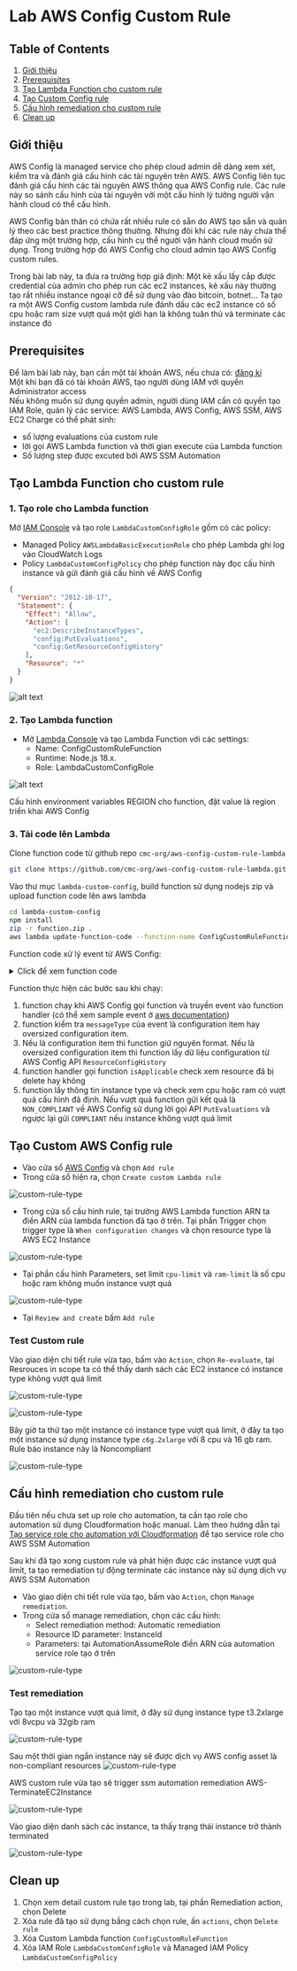 # Lab AWS Config Custom Rule

## Table of Contents
1. [Giới thiệu](#introduction)
2. [Prerequisites](#prerequisites)
2. [Tạo Lambda Function cho custom rule](#createlambdafunction)
3. [Tạo Custom Config rule](#createconfigrule)
4. [Cấu hình remediation cho custom rule](#configremediation)
5. [Clean up](#cleanup)


## Giới thiệu <a id="introduction"></a>
AWS Config là managed service cho phép cloud admin dễ dàng xem xét, kiểm tra và đánh giá cấu hình các tài nguyên trên AWS. AWS Config liên tục đánh giá cấu hình các tài nguyên AWS thông qua AWS Config rule. Các rule này so sánh cấu hình của tài nguyên với một cấu hình lý tưởng người vận hành cloud có thể cấu hình.

AWS Config bản thân có chứa rất nhiều rule có sẵn do AWS tạo sẵn và quản lý theo các best practice thông thường. Nhưng đôi khi các rule này chưa thể đáp ứng một trường hợp, cấu hình cụ thể người vận hành cloud muốn sử dụng. Trong trường hợp đó AWS Config cho cloud admin tạo AWS Config custom rules.

Trong bài lab này, ta đưa ra trường hợp giả định: Một kẻ xấu lấy cắp được credential của admin cho phép run các ec2 instances, kẻ xấu này thường tạo rất nhiều instance ngoại cỡ để sử dụng vào đào bitcoin, botnet... Ta tạo ra một AWS Config custom lambda rule đánh dấu các ec2 instance có số cpu hoặc ram size vượt quá một giới hạn là không tuân thủ và terminate các instance đó
## Prerequisites <a id="prerequisites"></a>
Để làm bài lab này, bạn cần một tài khoản AWS, nếu chưa có: [đăng kí](https://portal.aws.amazon.com/billing/signup)<br />
Một khi bạn đã có tài khoản AWS, tạo người dùng IAM với quyền Administrator access<br />
Nếu không muốn sử dụng quyền admin, người dùng IAM cần có quyền tạo IAM Role, quản lý các service: AWS Lambda, AWS Config, AWS SSM, AWS EC2
Charge có thể phát sinh:
- số lượng evaluations của custom rule
- lời gọi AWS Lambda function và thời gian execute của Lambda function
- Số lượng step được excuted bởi AWS SSM Automation

## Tạo Lambda Function cho custom rule <a id="createlambdafunction"></a>

### 1. Tạo role cho Lambda function
Mở [IAM Console](https://us-east-1.console.aws.amazon.com/iamv2/home#/home) và tạo role `LambdaCustomConfigRole` gồm có các policy:

- Managed Policy `AWSLambdaBasicExecutionRole` cho phép Lambda ghi log vào CloudWatch Logs
- Policy `LambdaCustomConfigPolicy` cho phép function này đọc cấu hình instance và gửi đánh giá cấu hình về AWS Config

```json
{
  "Version": "2012-10-17",
  "Statement": {
    "Effect": "Allow",
    "Action": [
      "ec2:DescribeInstanceTypes",
      "config:PutEvaluations",
      "config:GetResourceConfigHistory"
    ],
    "Resource": "*"
  }
}
```

![alt text](image/LambdaCustomConfigRole.png)

### 2. Tạo Lambda function

- Mở [Lambda Console](https://ap-southeast-1.console.aws.amazon.com/lambda/home?region=ap-southeast-1#/functions) và tạo Lambda Function với các settings:
  - Name: ConfigCustomRuleFunction
  - Runtime: Node.js 18.x.
  - Role: LambdaCustomConfigRole

![alt text](image/LambdaCustomFunction.PNG)

Cấu hình environment variables REGION cho function, đặt value là region triển khai AWS Config

### 3. Tải code lên Lambda
Clone function code từ github repo `cmc-org/aws-config-custom-rule-lambda`

```bash
git clone https://github.com/cmc-org/aws-config-custom-rule-lambda.git
```

Vào thư mục `lambda-custom-config`, build function sử dụng nodejs zip và upload function code lên aws lambda

```bash
cd lambda-custom-config
npm install
zip -r function.zip .
aws lambda update-function-code --function-name ConfigCustomRuleFunction --zip-file fileb://function.zip
```


Function code xử lý event từ AWS Config:
<details>
  <summary>Click để xem function code</summary>

```javascript
import convertpro from 'convert-pro';
import {ConfigServiceClient, PutEvaluationsCommand, GetResourceConfigHistoryCommand} from '@aws-sdk/client-config-service';
import {EC2Client, DescribeInstanceTypesCommand} from '@aws-sdk/client-ec2';

const configServiceClient = new ConfigServiceClient({region: process.env.REGION});
const ec2Client = new EC2Client({region: 'us-east-1'});
const convert = convertpro.default;

const COMPLIANCE_STATES = {
  COMPLIANT : 'COMPLIANT',
  NON_COMPLIANT : 'NON_COMPLIANT',
  NOT_APPLICABLE : 'NOT_APPLICABLE'
};

export async function handler(event, context){
  checkDefined( 'event', event);

  checkDefined( 'invokingEvent', event.invokingEvent);
  const invokingEvent = JSON.parse(event.invokingEvent);
  
  const configurationItem = await getConfigurationItem(invokingEvent);

  await evaluateCompliance(configurationItem, event);
}

async function getConfigurationItem(invokingEvent){
  checkDefined('mesageType', invokingEvent.messageType);
  if (invokingEvent.messageType == "OversizedConfigurationItemChangeNotification") {
    const configurationItemSummary = checkDefined('configurationItemSummary', invokingEvent.configurationItemSummary);

    const getResourceConfigHistoryCommandInput = {
      limit: 1,
      laterTime: new Date(configurationItemSummary.configurationItemCaptureTime),
      resourceType: configurationItemSummary.resourceType,
      resourceId: configurationItemSummary.resourceId
    };

    console.log(getResourceConfigHistoryCommandInput);


    const getResourceConfigHistoryCommand = new GetResourceConfigHistoryCommand(getResourceConfigHistoryCommandInput);
    const configurationItemHistory = await configServiceClient.send(getResourceConfigHistoryCommand);

    checkDefined('configurationItemHistory.configurationItems', configurationItemHistory.configurationItems);

    return convertHistoryResult(configurationItemHistory.configurationItems[0]);

  } else {
    return checkDefined('configurationItem', invokingEvent.configurationItem);
  }
}

//convert item history api call result to normal event 
function convertHistoryResult(configurationItemHistory){
  const configurationItem = {
    ...configurationItemHistory,
    ARN: configurationItemHistory.arn,
    awsAccountId: configurationItemHistory.accountId,
    configurationStateMd5Hash: configurationItemHistory.configurationItemMD5Hash,
    configuration: JSON.parse(configurationItemHistory.configuration),
    configurationItemVersion: configurationItemHistory.version,
  };

  if ({}.hasOwnProperty.call(configurationItemHistory, 'relationships')) {

    configurationItem.relationships = configurationItemHistory.relationships.map(x => { 
        return {
        ...x,
        name: x.relationshipName
      }
    });
  }

  return configurationItem;
}

async function evaluateCompliance(configurationItem, event){
  let complicance = COMPLIANCE_STATES.NOT_APPLICABLE;
  const eventLeftScope = checkDefined('eventLeftScope', event.eventLeftScope);

  if(isApplicable(configurationItem, eventLeftScope)){

    complicance = COMPLIANCE_STATES.COMPLIANT;

    checkDefined( 'ruleParameters', event.ruleParameters);
    const ruleParameters = JSON.parse(event.ruleParameters);

    const cpuLimit = Number(checkDefined('cpu-limit', ruleParameters["cpu-limit"]));
    const ramLimit = Number(checkDefined('ram-limit', ruleParameters["ram-limit"]));

    const describeInstanceTypesCommandInput = {
      InstanceTypes: [checkDefined('instanceType', configurationItem.configuration.instanceType)]
    }

    const describeInstanceTypesCommand = new DescribeInstanceTypesCommand(describeInstanceTypesCommandInput);
    const instanceTypesDescriptions = await ec2Client.send(describeInstanceTypesCommand);

    checkDefined('instanceTypesDescriptions.InstanceTypes' ,instanceTypesDescriptions.InstanceTypes)
    const description = instanceTypesDescriptions.InstanceTypes[0];

    const instanceVCpus = Number(checkDefined('DefaultVCpus', description.VCpuInfo.DefaultVCpus));

    const instanceRamInGiB = convert.bytes([description.MemoryInfo.SizeInMiB, "MiB"], "GiB");

    if (instanceVCpus > cpuLimit || instanceRamInGiB > ramLimit ){
      complicance = COMPLIANCE_STATES.NON_COMPLIANT;
    }
  }

  const putEvaluationsCommandInput = {
    ResultToken: event.resultToken,
    Evaluations: [{
      ComplianceResourceId: configurationItem.resourceId,
      ComplianceResourceType: configurationItem.resourceType,
      ComplianceType: complicance,
      OrderingTimestamp: new Date(configurationItem.configurationItemCaptureTime)
    }]  
  };

  const putEvaluationsCommand = new PutEvaluationsCommand(putEvaluationsCommandInput);

  await configServiceClient.send(putEvaluationsCommand);
}

//check if the item is deleted
function isApplicable(configurationItem, eventLeftScope) {
  checkDefined(configurationItem, 'configurationItem');
  const status = configurationItem.configurationItemStatus;
  return (status === 'OK' || status === 'ResourceDiscovered') && eventLeftScope === false;
}

function checkDefined(refName ,ref){
  if (typeof ref === "boolean") {
    return ref;
  }

  if(!ref) {
    throw new Error(`Error: ${refName} is not defined`);
  }

  return ref;
}
```
</details>


Function thực hiện các bước sau khi chạy:
  1. function chạy khi AWS Config gọi function và truyền event vào function handler (có thể xem sample event ở [aws documentation](https://docs.aws.amazon.com/config/latest/developerguide/evaluate-config_develop-rules_nodejs-sample.html))
  2. function kiểm tra `messageType` của event là configuration item hay oversized configuration item.
  3. Nếu là configuration item thì function giữ nguyên format. Nếu là oversized configuration item thì function lấy dữ liệu configuration từ AWS Config API `ResourceConfigHistory`
  4. function handler gọi function `isApplicable` check xem resource đã bị delete hay không
  5. function lấy thông tin instance type và check xem cpu hoặc ram có vượt quá cấu hình đã định. Nếu vượt quá function gửi kết quả là `NON_COMPLIANT` về AWS Config sử dụng lời gọi API `PutEvaluations` và ngược lại gửi `COMPLIANT` nếu instance không vượt quá limit

## Tạo Custom AWS Config rule <a id="createconfigrule"></a>
- Vào cửa sổ [AWS Config](https://ap-southeast-1.console.aws.amazon.com/config/home?region=ap-southeast-1#/dashboard) và chọn `Add rule`
- Trong cửa sổ hiện ra, chọn `Create custom Lambda rule`

![custom-rule-type](image/select-rule-type.png)

- Trong cửa sổ cấu hình rule, tại trường AWS Lambda function ARN ta điền ARN của lambda function đã tạo ở trên. Tại phần Trigger chọn trigger type là `When configuration changes` và chọn resource type là AWS EC2 Instance

![custom-rule-type](image/rule-config-1.PNG)

- Tại phần cấu hình Parameters, set limit `cpu-limit` và `ram-limit` là số cpu hoặc ram không muốn instance vượt quá

![custom-rule-type](image/rule-config-2.PNG)

- Tại `Review and create` bấm `Add rule`

### Test Custom rule <a id="testcustomrule"></a>
Vào giao diện chi tiết rule vừa tạo, bấm vào `Action`, chọn `Re-evaluate`, tại Resrouces in scope ta có thể thấy danh sách các EC2 instance có instance type không vượt quá limit

![custom-rule-type](image/test-custom-rule-1.png)

![custom-rule-type](image/test-custom-rule-compliant-instance.png)


Bây giờ ta thử tạo một instance có instance type vượt quá limit, ở đây ta tạo một instance sử dụng instance type `c6g.2xlarge` với 8 cpu và 16 gb ram. Rule báo instance này là Noncompliant

![custom-rule-type](image/test-custom-rule-non-compliant-instance.png)


## Cấu hình remediation cho custom rule <a id="configremediation"></a>

Đầu tiên nếu chưa set up role cho automation, ta cần tạo role cho automation sử dụng Cloudformation hoặc manual. Làm theo hướng dẫn tại [Tạo service role cho automation với Cloudformation](https://docs.aws.amazon.com/systems-manager/latest/userguide/automation-setup-cloudformation.html) để tạo service role cho AWS SSM Automation


Sau khi đã tạo xong custom rule và phát hiện được các instance vượt quá limit, ta tạo remediation tự động terminate các instance này sử dụng dịch vụ AWS SSM Automation

- Vào giao diện chi tiết rule vừa tạo, bấm vào `Action`, chọn `Manage remediation`.
- Trong cửa sổ manage remediation, chọn các cấu hình:
  - Select remediation method: Automatic remediation
  - Resource ID parameter: InstanceId
  - Parameters: tại AutomationAssumeRole điền ARN của automation service role tạo ở trên

![custom-rule-type](image/config-remediation.png)

### Test remediation <a id="testremediation"></a>
Tạo tạo một instance vượt quá limit, ở đây sử dụng instance type t3.2xlarge với 8vcpu và 32gib ram

![custom-rule-type](image/test-remediation-launch-instance.png)

Sau một thời gian ngắn instance này sẽ được dịch vụ AWS config asset là non-compliant resources
![custom-rule-type](image/test-remediation-instance-non-compliant.png)

AWS custom rule vừa tạo sẽ trigger ssm automation remediation AWS-TerminateEC2Instance

![custom-rule-type](image/remediation-trigger.png)

Vào giao diện danh sách các instance, ta thấy trạng thái instance trở thành terminated

![custom-rule-type](image/remediation-instance-terminated.png)

## Clean up <a id="cleanup"></a>
1. Chọn xem detail custom rule tạo trong lab, tại phần Remediation action, chọn Delete
2. Xóa rule đã tạo sử dụng bầng cách chọn rule, ấn `actions`, chọn `Delete rule`
3. Xóa Custom Lambda function `ConfigCustomRuleFunction`
4. Xóa IAM Role `LambdaCustomConfigRole` và Managed IAM Policy `LambdaCustomConfigPolicy`

